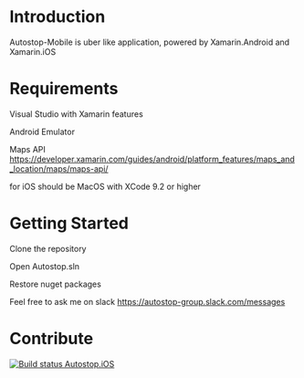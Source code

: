 # Introduction
Autostop-Mobile is uber like application, powered by Xamarin.Android and Xamarin.iOS 

# Requirements
Visual Studio with Xamarin features

Android Emulator

Maps API https://developer.xamarin.com/guides/android/platform_features/maps_and_location/maps/maps-api/

for iOS should be MacOS with XCode 9.2 or higher

# Getting Started

Clone the repository

Open Autostop.sln

Restore nuget packages

Feel free to ask me on slack https://autostop-group.slack.com/messages 

# Contribute

[![Build status Autostop.iOS](https://build.appcenter.ms/v0.1/apps/ae6a9ac3-5895-4853-9f4c-08d4c8fb0c07/branches/master/badge)](https://appcenter.ms)
